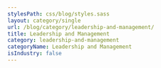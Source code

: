 ```yaml
---
stylesPath: css/blog/styles.sass
layout: category/single
url: /blog/category/leadership-and-management/
title: Leadership and Management
category: leadership-and-management
categoryName: Leadership and Management
isIndustry: false
---
```

